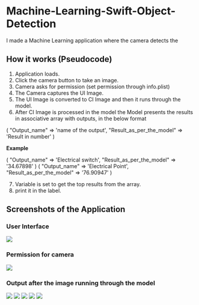 # Machine-Learning-Swift-Object-Detection
I made a Machine Learning application where the camera detects the 


## How it works (Pseudocode)
1. Application loads.
2. Click the camera button to take an image.
3. Camera asks for permission (set permission through info.plist)
4. The Camera captures the UI Image.
5. The UI Image is converted to CI Image and then it runs through the model.
6. After CI Image is processed in the model the Model presents the results in associative array with outputs, in the below format


(
                          "Output_name" => 'name of the output',
                          "Result_as_per_the_model" => 'Result in number'
                              )
                              
**Example** 
 
 
(
                          "Output_name" => 'Electrical switch',
                          "Result_as_per_the_model" => '34.67898'
                              )
(
                          "Output_name" => 'Electrical Point',
                          "Result_as_per_the_model" => '76.90947'
                              )
                              
7. Variable is set to get the top results from the array.
8. print it in the label.


## Screenshots of the Application

### User Interface

![](Screenshot/User_interface.png)

### Permission for camera


![](Screenshot/Permission'.png)

### Output after the image running through the model

![](Screenshot/Demo1.png)
![](Screenshot/Demo1.png)
![](Screenshot/Demo1.png)
![](Screenshot/Demo1.png)
![](Screenshot/Demo1.png)
